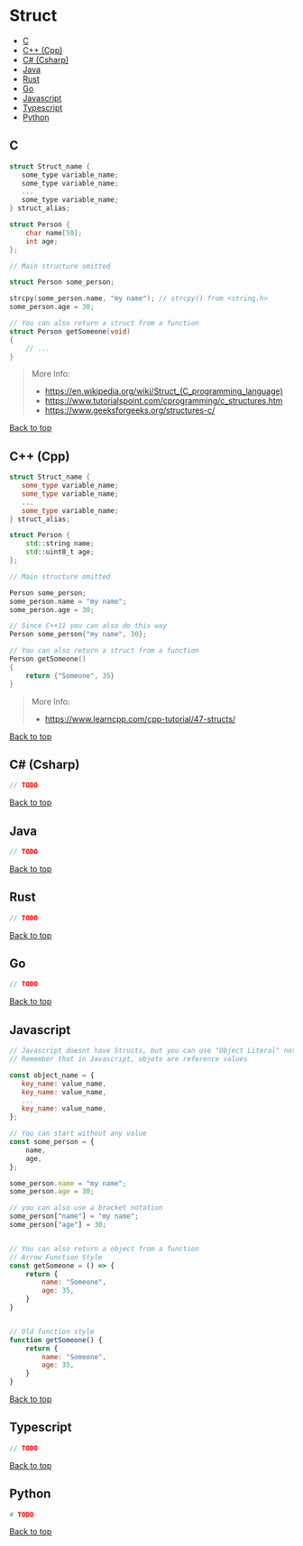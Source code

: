 # Struct

- [C](#c)
- [C++ (Cpp)](#c-cpp)
- [C# (Csharp)](#c-csharp)
- [Java](#java)
- [Rust](#rust)
- [Go](#go)
- [Javascript](#javascript)
- [Typescript](#typescript)
- [Python](#python)

## C

```C
struct Struct_name {
   some_type variable_name;
   some_type variable_name;
   ...
   some_type variable_name;
} struct_alias;

struct Person {
	char name[50];
	int age;
};

// Main structure omitted

struct Person some_person;

strcpy(some_person.name, "my name"); // strcpy() from <string.h>
some_person.age = 30;

// You can also return a struct from a function
struct Person getSomeone(void)
{
	// ...
}
```

> More Info:
> - https://en.wikipedia.org/wiki/Struct_(C_programming_language)
> - https://www.tutorialspoint.com/cprogramming/c_structures.htm
> - https://www.geeksforgeeks.org/structures-c/

[Back to top](#top)

## C++ (Cpp)

```Cpp
struct Struct_name {
   some_type variable_name;
   some_type variable_name;
   ...
   some_type variable_name;
} struct_alias;

struct Person {
	std::string name;
	std::uint8_t age;
};

// Main structure omitted

Person some_person;
some_person.name = "my name";
some_person.age = 30;

// Since C++11 you can also do this way
Person some_person{"my name", 30};

// You can also return a struct from a function
Person getSomeone()
{
	return {"Someone", 35}
}
```

> More Info:
> - https://www.learncpp.com/cpp-tutorial/47-structs/

[Back to top](#top)

## C# (Csharp)

```Cs
// TODO
```

[Back to top](#top)

## Java

```Java
// TODO
```

[Back to top](#top)

## Rust

```Rust
// TODO
```

[Back to top](#top)

## Go

```Go
// TODO
```

[Back to top](#top)

## Javascript

```Javascript
// Javascript doesnt have Structs, but you can use "Object Literal" notation
// Remember that in Javascript, objets are reference values

const object_name = {
   key_name: value_name,
   key_name: value_name,
   ...
   key_name: value_name,
};

// You can start without any value
const some_person = {
	name,
	age,
};

some_person.name = "my name";
some_person.age = 30;

// you can also use a bracket notation
some_person["name"] = "my name";
some_person["age"] = 30;


// You can also return a object from a function
// Arrow Function Style
const getSomeone = () => {
	return {
		name: "Someone",
		age: 35,
	}
}


// Old function style
function getSomeone() {
	return {
		name: "Someone",
		age: 35,
	}
}
```

[Back to top](#top)

## Typescript

```Typescript
// TODO
```

[Back to top](#top)

## Python

```Python
# TODO
```

[Back to top](#top)
